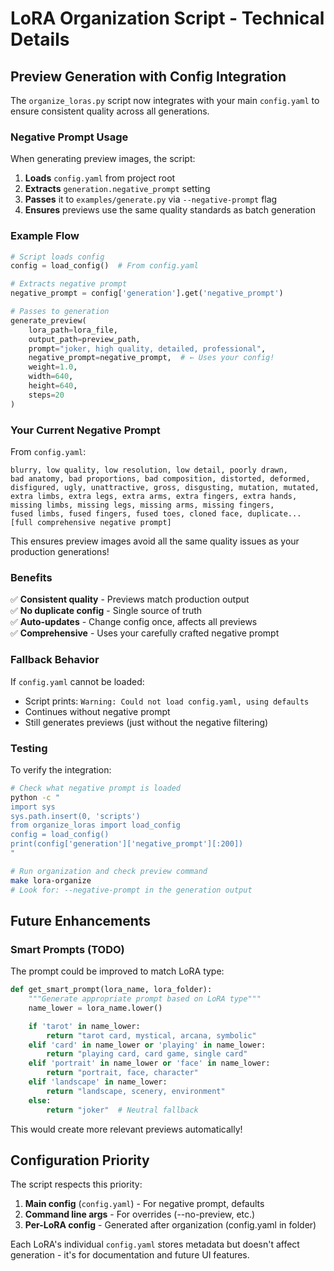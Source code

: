 # LoRA Organization Script - Technical Details

## Preview Generation with Config Integration

The `organize_loras.py` script now integrates with your main `config.yaml` to ensure consistent quality across all generations.

### Negative Prompt Usage

When generating preview images, the script:

1. **Loads** `config.yaml` from project root
2. **Extracts** `generation.negative_prompt` setting
3. **Passes** it to `examples/generate.py` via `--negative-prompt` flag
4. **Ensures** previews use the same quality standards as batch generation

### Example Flow

```python
# Script loads config
config = load_config()  # From config.yaml

# Extracts negative prompt
negative_prompt = config['generation'].get('negative_prompt')

# Passes to generation
generate_preview(
    lora_path=lora_file,
    output_path=preview_path,
    prompt="joker, high quality, detailed, professional",
    negative_prompt=negative_prompt,  # ← Uses your config!
    weight=1.0,
    width=640,
    height=640,
    steps=20
)
```

### Your Current Negative Prompt

From `config.yaml`:
```
blurry, low quality, low resolution, low detail, poorly drawn,
bad anatomy, bad proportions, bad composition, distorted, deformed, 
disfigured, ugly, unattractive, gross, disgusting, mutation, mutated,
extra limbs, extra legs, extra arms, extra fingers, extra hands, 
missing limbs, missing legs, missing arms, missing fingers, 
fused limbs, fused fingers, fused toes, cloned face, duplicate...
[full comprehensive negative prompt]
```

This ensures preview images avoid all the same quality issues as your production generations!

### Benefits

✅ **Consistent quality** - Previews match production output  
✅ **No duplicate config** - Single source of truth  
✅ **Auto-updates** - Change config once, affects all previews  
✅ **Comprehensive** - Uses your carefully crafted negative prompt

### Fallback Behavior

If `config.yaml` cannot be loaded:
- Script prints: `Warning: Could not load config.yaml, using defaults`
- Continues without negative prompt
- Still generates previews (just without the negative filtering)

### Testing

To verify the integration:

```bash
# Check what negative prompt is loaded
python -c "
import sys
sys.path.insert(0, 'scripts')
from organize_loras import load_config
config = load_config()
print(config['generation']['negative_prompt'][:200])
"

# Run organization and check preview command
make lora-organize
# Look for: --negative-prompt in the generation output
```

## Future Enhancements

### Smart Prompts (TODO)

The prompt could be improved to match LoRA type:

```python
def get_smart_prompt(lora_name, lora_folder):
    """Generate appropriate prompt based on LoRA type"""
    name_lower = lora_name.lower()

    if 'tarot' in name_lower:
        return "tarot card, mystical, arcana, symbolic"
    elif 'card' in name_lower or 'playing' in name_lower:
        return "playing card, card game, single card"
    elif 'portrait' in name_lower or 'face' in name_lower:
        return "portrait, face, character"
    elif 'landscape' in name_lower:
        return "landscape, scenery, environment"
    else:
        return "joker"  # Neutral fallback
```

This would create more relevant previews automatically!

## Configuration Priority

The script respects this priority:

1. **Main config** (`config.yaml`) - For negative prompt, defaults
2. **Command line args** - For overrides (--no-preview, etc.)
3. **Per-LoRA config** - Generated after organization (config.yaml in folder)

Each LoRA's individual `config.yaml` stores metadata but doesn't affect generation - it's for documentation and future UI features.
